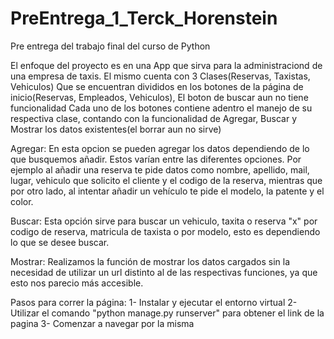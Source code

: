 # PreEntrega_1_Terck_Horenstein
 Pre entrega del trabajo final del curso de Python

El enfoque del proyecto es en una App que sirva para la administraciond de una empresa de taxis. 
El mismo cuenta con 3 Clases(Reservas, Taxistas, Vehiculos)
Que se encuentran divididos en los botones de la página de inicio(Reservas, Empleados, Vehiculos), El boton de buscar aun no tiene funcionalidad
Cada uno de los botones contiene adentro el manejo de su respectiva clase, contando con la funcionalidad de Agregar, Buscar y Mostrar los datos existentes(el borrar aun no sirve)

Agregar: En esta opcion se pueden agregar los datos dependiendo de lo que busquemos añadir. Estos varían entre las diferentes opciones. Por ejemplo al añadir una reserva te pide datos como nombre, apellido, mail, lugar, vehiculo que solicito el cliente y el codigo de la reserva, mientras que por otro lado, al intentar añadir un vehículo te pide el modelo, la patente y el color.

Buscar: Esta opción sirve para buscar un vehiculo, taxita o reserva "x" por codigo de reserva, matricula de taxista o por modelo, esto es dependiendo lo que se desee buscar.

Mostrar: Realizamos la función de mostrar los datos cargados sin la necesidad de utilizar un url distinto al de las respectivas funciones, ya que esto nos parecio más accesible.


Pasos para correr la página:
1- Instalar y ejecutar el entorno virtual
2- Utilizar el comando "python manage.py runserver" para obtener el link de la pagina
3- Comenzar a navegar por la misma
